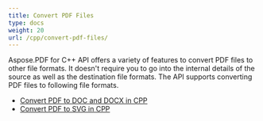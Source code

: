 ```yaml
---
title: Convert PDF Files
type: docs
weight: 20
url: /cpp/convert-pdf-files/
---
```


Aspose.PDF for C++ API offers a variety of features to convert PDF files to other file formats. It doesn't require you to go into the internal details of the source as well as the destination file formats. The API supports converting PDF files to following file formats. 

- [Convert PDF to DOC and DOCX in CPP](/pdf/cpp/convert-pdf-to-doc-and-docx-in-cpp-html/)
- [Convert PDF to SVG in CPP](/pdf/cpp/convert-pdf-to-svg-in-cpp-html/)
